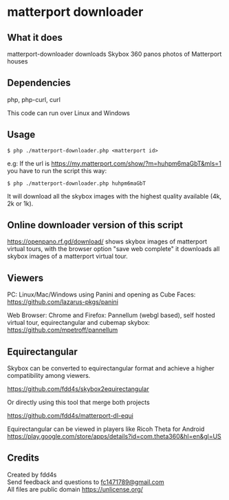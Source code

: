 # matterport downloader

## What it does

matterport-downloader downloads Skybox 360 panos photos of Matterport houses

## Dependencies

php, php-curl, curl  

This code can run over Linux and Windows  

## Usage

    $ php ./matterport-downloader.php <matterport id>  

e.g: If the url is https://my.matterport.com/show/?m=huhpm6maGbT&mls=1 you have to run the script this way:  

    $ php ./matterport-downloader.php huhpm6maGbT  

It will download all the skybox images with the highest quality available (4k, 2k or 1k).  

## Online downloader version of this script

https://openpano.rf.gd/download/ shows skybox images of matterport virtual tours, with the browser option "save web complete" it downloads all skybox images of a matterport virtual tour.

## Viewers

PC: Linux/Mac/Windows using Panini and opening as Cube Faces: https://github.com/lazarus-pkgs/panini  

Web Browser: Chrome and Firefox: Pannellum (webgl based), self hosted virtual tour, equirectangular and cubemap skybox: https://github.com/mpetroff/pannellum  

## Equirectangular

Skybox can be converted to equirectangular format and achieve a higher compatibility among viewers.  

https://github.com/fdd4s/skybox2equirectangular  

Or directly using this tool that merge both projects

https://github.com/fdd4s/matterport-dl-equi  

Equirectangular can be viewed in players like Ricoh Theta for Android https://play.google.com/store/apps/details?id=com.theta360&hl=en&gl=US  

## Credits

Created by fdd4s  
Send feedback and questions to fc1471789@gmail.com  
All files are public domain https://unlicense.org/  
